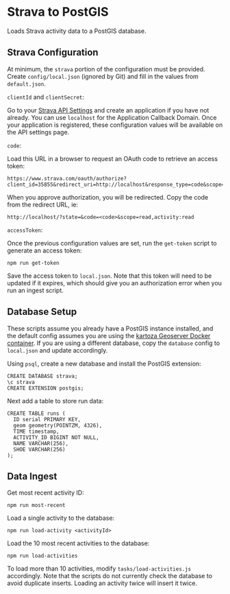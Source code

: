 # Strava to PostGIS

Loads Strava activity data to a PostGIS database.

## Strava Configuration

At minimum, the `strava` portion of the configuration must be provided. Create `config/local.json` (ignored by Git) and fill in the values from `default.json`.

`clientId` and `clientSecret`:

Go to your [Strava API Settings](https://www.strava.com/settings/api) and create an application if you have not already. You can use `localhost` for the Application Callback Domain. Once your application is registered, these configuration values will be available on the API settings page.

`code`:

Load this URL in a browser to request an OAuth code to retrieve an access token:

```
https://www.strava.com/oauth/authorize?client_id=35855&redirect_uri=http://localhost&response_type=code&scope=read,activity:read_all
```

When you approve authorization, you will be redirected. Copy the code from the redirect URL, ie:

```
http://localhost/?state=&code=<code>&scope=read,activity:read
```

`accessToken`:

Once the previous configuration values are set, run the `get-token` script to generate an access token:

```
npm run get-token
```

Save the access token to `local.json`. Note that this token will need to be updated if it expires, which should give you an authorization error when you run an ingest script.

## Database Setup

These scripts assume you already have a PostGIS instance installed, and the default config assumes you are using the [kartoza Geoserver Docker container](https://github.com/kartoza/docker-geoserver). If you are using a different database, copy the `database` config to `local.json` and update accordingly.

Using `psql`, create a new database and install the PostGIS extension:

```
CREATE DATABASE strava;
\c strava
CREATE EXTENSION postgis;
```

Next add a table to store run data:

```
CREATE TABLE runs (
  ID serial PRIMARY KEY,
  geom geometry(POINTZM, 4326),
  TIME timestamp,
  ACTIVITY_ID BIGINT NOT NULL,
  NAME VARCHAR(256),
  SHOE VARCHAR(256)
);
```

## Data Ingest

Get most recent activity ID:

```
npm run most-recent
```

Load a single activity to the database:

```
npm run load-activity <activityId>
```

Load the 10 most recent activities to the database:

```
npm run load-activities
```

To load more than 10 activities, modify `tasks/load-activities.js` accordingly. Note that the scripts do not currently check the database to avoid duplicate inserts. Loading an activity twice will insert it twice.
